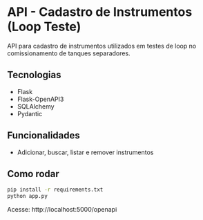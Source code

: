 # API - Cadastro de Instrumentos (Loop Teste)

API para cadastro de instrumentos utilizados em testes de loop no comissionamento de tanques separadores.

## Tecnologias
- Flask
- Flask-OpenAPI3
- SQLAlchemy
- Pydantic

## Funcionalidades
- Adicionar, buscar, listar e remover instrumentos

## Como rodar
```bash
pip install -r requirements.txt
python app.py
```

Acesse: http://localhost:5000/openapi